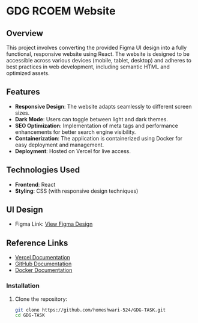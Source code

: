 # GDG RCOEM Website

## Overview
This project involves converting the provided Figma UI design into a fully functional, responsive website using React. The website is designed to be accessible across various devices (mobile, tablet, desktop) and adheres to best practices in web development, including semantic HTML and optimized assets.

## Features
- **Responsive Design**: The website adapts seamlessly to different screen sizes.
- **Dark Mode**: Users can toggle between light and dark themes.
- **SEO Optimization**: Implementation of meta tags and performance enhancements for better search engine visibility.
- **Containerization**: The application is containerized using Docker for easy deployment and management.
- **Deployment**: Hosted on Vercel for live access.

## Technologies Used
- **Frontend**: React
- **Styling**: CSS (with responsive design techniques)


## UI Design
- Figma Link: [View Figma Design](https://www.figma.com/design/ASITx8r3Nsb924zWqc0Glq/GDG-Task?node-id=0-1&t=lFeVhxTFJPtWhpx3-0)

## Reference Links
- [Vercel Documentation](https://vercel.com/docs)
- [GitHub Documentation](https://docs.github.com/en)
- [Docker Documentation](https://docs.docker.com/)


### Installation
1. Clone the repository:
   ```bash
   git clone https://github.com/homeshwari-524/GDG-TASK.git
   cd GDG-TASK
